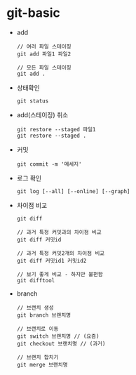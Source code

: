 # git-basic

- add

  ```
  // 여러 파일 스테이징
  git add 파일1 파일2

  // 모든 파일 스테이징
  git add .
  ```

- 상태확인

  ```
  git status
  ```

- add(스테이징) 취소

  ```
  git restore --staged 파일1
  git restore --staged .
  ```

- 커밋

  ```
  git commit -m '메세지'
  ```

- 로그 확인

  ```
  git log [--all] [--online] [--graph]
  ```

- 차이점 비교

  ```
  git diff

  // 과거 특정 커밋과의 차이점 비교
  git diff 커밋id

  // 과거 특정 커밋2개의 차이점 비교
  git diff 커밋id1 커밋id2

  // 보기 좋게 비교 - 하지만 불편함
  git difftool
  ```

- branch

  ```
  // 브랜치 생성
  git branch 브랜치명

  // 브랜치로 이동
  git switch 브랜치명 // (요즘)
  git checkout 브랜치명 // (과거)

  // 브랜치 합치기
  git merge 브랜치명
  ```
